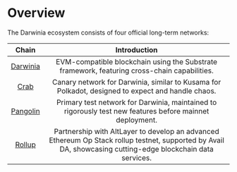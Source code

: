 # Overview

The Darwinia ecosystem consists of four official long-term networks:

|               Chain               |                                                                        Introduction                                                                         |
| :-------------------------------: | :---------------------------------------------------------------------------------------------------------------------------------------------------------: |
| [Darwinia](../chains/darwinia.md) |                                EVM-compatible blockchain using the Substrate framework, featuring cross-chain capabilities.                                 |
|     [Crab](../chains/crab.md)     |                              Canary network for Darwinia, similar to Kusama for Polkadot, designed to expect and handle chaos.                              |
| [Pangolin](../chains/pangolin.md) |                          Primary test network for Darwinia, maintained to rigorously test new features before mainnet deployment.                           |
|   [Rollup](../chains/rollup.md)   | Partnership with AltLayer to develop an advanced Ethereum Op Stack rollup testnet, supported by Avail DA, showcasing cutting-edge blockchain data services. |

